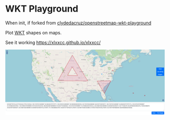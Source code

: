 # WKT Playground
When init, if forked from [clydedacruz/openstreetmap-wkt-playground](https://github.com/clydedacruz/openstreetmap-wkt-playground)

Plot [WKT](https://en.wikipedia.org/wiki/Well-known_text) shapes on maps.
    
See it working https://xlxxcc.github.io/xlxxcc/

![wkt-playground-demo](wkt-playgound.png)

